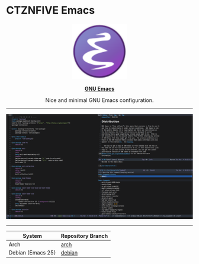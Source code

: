 # CTZNFIVE Emacs

<p align="center"><img src="EmacsIcon.svg" width=150 height=150/></p>
<p align="center"><a href="https://www.gnu.org/software/emacs/"><b>GNU Emacs</b></a></p>
<p align="center">Nice and minimal GNU Emacs configuration.</p>

---

![screen](ctznfive-emacs.png)

---

| System            | Repository Branch                                                      |
|-------------------|------------------------------------------------------------------------|
| Arch              | [arch](https://github.com/ctznfive/ctznfive-emacs/tree/arch)             |
| Debian (Emacs 25) | [debian](https://github.com/ctznfive/ctznfive-emacs/tree/debian)         |

